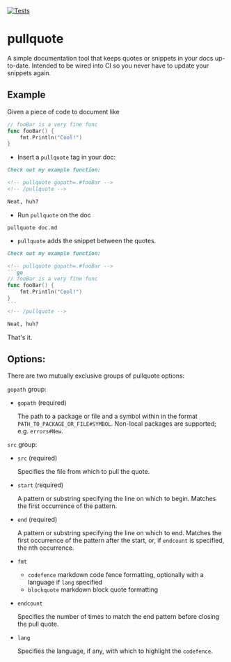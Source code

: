[![Tests](https://github.com/jwilner/pullquote/workflows/tests/badge.svg)](https://github.com/jwilner/pullquote/workflows/)

# pullquote

A simple documentation tool that keeps quotes or snippets in your docs up-to-date. Intended to be wired into CI so you never have to update your snippets again.

## Example

Given a piece of code to document like
```go
// fooBar is a very fine func
func fooBar() {
    fmt.Println("Cool!")
}
```

- Insert a `pullquote` tag in your doc:
```md
Check out my example function:

<!-- pullquote gopath=.#fooBar -->
<!-- /pullquote -->

Neat, huh?
```

- Run `pullquote` on  the doc
```shell
pullquote doc.md
```

- `pullquote` adds the snippet between the quotes.
~~~md
Check out my example function:

<!-- pullquote gopath=.#fooBar -->
```go
// fooBar is a very fine func
func fooBar() {
    fmt.Println("Cool!")
}
```
<!-- /pullquote -->

Neat, huh?
~~~

That's it.

## Options:

There are two mutually exclusive groups of pullquote options:

`gopath` group:

- `gopath` (required)

    The path to a package or file and a symbol within in the format `PATH_TO_PACKAGE_OR_FILE#SYMBOL`. Non-local packages are supported; e.g. `errors#New`.

`src` group:

- `src` (required)

    Specifies the file from which to pull the quote.


- `start` (required)

    A pattern or substring specifying the line on which to begin. Matches the first occurrence of the pattern.

- `end` (required)

    A pattern or substring specifying the line on which to end. Matches the first occurrence of the pattern after the start, or, if `endcount` is specified, the nth occurrence.

- `fmt`
    - `codefence` markdown code fence formatting, optionally with a language if `lang` specified
    - `blockquote` markdown block quote formatting

- `endcount`

    Specifies the number of times to match the end pattern before closing the pull quote.

- `lang`

    Specifies the language, if any, with which to highlight the `codefence`.
